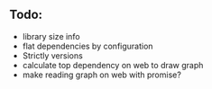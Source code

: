 ## Todo:
- library size info
- flat dependencies by configuration
- Strictly versions
- calculate top dependency on web to draw graph
- make reading graph on web with promise?